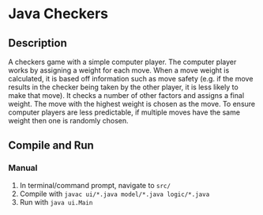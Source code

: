 # Java Checkers
## Description
A checkers game with a simple computer player. The computer player works by assigning a weight for each move. When a move weight is calculated, it is based off information such as move safety (e.g. if the move results in the checker being taken by the other player, it is less likely to make that move). It checks a number of other factors and assigns a final weight. The move with the highest weight is chosen as the move. To ensure computer players are less predictable, if multiple moves have the same weight then one is randomly chosen.

## Compile and Run
### Manual
1. In terminal/command prompt, navigate to `src/`
1. Compile with `javac ui/*.java model/*.java logic/*.java`
1. Run with `java ui.Main`
